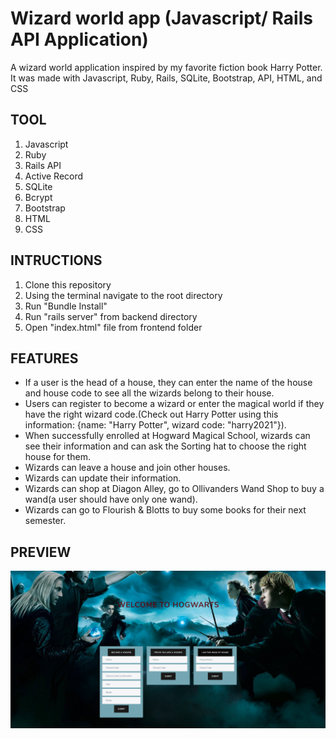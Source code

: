 # Wizard world app (Javascript/ Rails API Application)

A wizard world application inspired by my favorite fiction book Harry Potter. It was made with Javascript, Ruby, Rails, SQLite, Bootstrap, API, HTML, and CSS


## TOOL

1. Javascript
2. Ruby
3. Rails API
4. Active Record
5. SQLite
6. Bcrypt
7. Bootstrap
8. HTML
9. CSS
  

## INTRUCTIONS

1. Clone this repository
2. Using the terminal navigate to the root directory
3. Run "Bundle Install"
4. Run "rails server" from backend directory
5. Open "index.html" file from frontend folder

## FEATURES

* If a user is the head of a house, they can enter the name of the house and house code to see all the wizards belong to their house.
* Users can register to become a wizard or enter the magical world if they have the right wizard code.(Check out Harry Potter using this information: {name: "Harry Potter", wizard code: "harry2021"}).
* When successfully enrolled at Hogward Magical School, wizards can see their information and can ask the Sorting hat to choose the right house for them.
* Wizards can leave a house and join other houses.
* Wizards can update their information.
* Wizards can shop at Diagon Alley, go to Ollivanders Wand Shop to buy a wand(a user should have only one wand). 
* Wizards can go to Flourish & Blotts to buy some books for their next semester.



## PREVIEW

![](preview.png)



